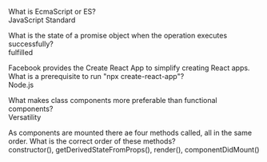 

What is EcmaScript or ES?<br>
JavaScript Standard

What is the state of a promise object when the operation executes successfully?<br>
fulfilled


Facebook provides the Create React App to simplify creating React apps. What is a prerequisite to run "npx create-react-app"?<br>
Node.js


What makes class components more preferable than functional components?<br>
Versatility

As components are mounted there ae four methods called, all in the same order. What is the correct order of these methods?<br>
constructor(), getDerivedStateFromProps(), render(), componentDidMount()
